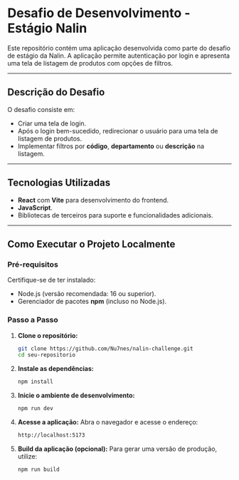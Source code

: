 # Desafio de Desenvolvimento - Estágio Nalin

Este repositório contém uma aplicação desenvolvida como parte do desafio de estágio da Nalin. A aplicação permite autenticação por login e apresenta uma tela de listagem de produtos com opções de filtros.

---

## Descrição do Desafio

O desafio consiste em:

-   Criar uma tela de login.
-   Após o login bem-sucedido, redirecionar o usuário para uma tela de listagem de produtos.
-   Implementar filtros por **código**, **departamento** ou **descrição** na listagem.

---

## Tecnologias Utilizadas

-   **React** com **Vite** para desenvolvimento do frontend.
-   **JavaScript**.
-   Bibliotecas de terceiros para suporte e funcionalidades adicionais.

---

## Como Executar o Projeto Localmente

### Pré-requisitos

Certifique-se de ter instalado:

-   Node.js (versão recomendada: 16 ou superior).
-   Gerenciador de pacotes **npm** (incluso no Node.js).

### Passo a Passo

1. **Clone o repositório:**

    ```bash
    git clone https://github.com/Nu7nes/nalin-challenge.git
    cd seu-repositorio
    ```

2. **Instale as dependências:**

    ```bash
    npm install
    ```

3. **Inicie o ambiente de desenvolvimento:**

    ```bash
    npm run dev
    ```


4. **Acesse a aplicação:** Abra o navegador e acesse o endereço:
    ```bash
    http://localhost:5173
    ```

5. **Build da aplicação (opcional):** Para gerar uma versão de produção, utilize:

    ```bash
    npm run build
    ```
